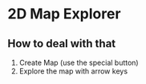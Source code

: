 # 2D Map Explorer

## How to deal with that

1. Create Map (use the special button)
2. Explore the map with arrow keys
